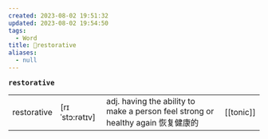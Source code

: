 ```yaml
---
created: 2023-08-02 19:51:32
updated: 2023-08-02 19:54:50
tags:
  - Word
title: 📖restorative
aliases:
  - null
---
```


<pre><strong>restorative</strong></pre>
|   |   |   |   |
|---|---|---|---|
|restorative|[rɪˈstɔ:rətɪv]|adj. having the ability to make a person feel strong or healthy again 恢复健康的|[[tonic]]|